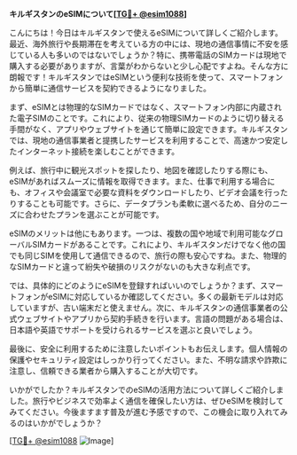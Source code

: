 **キルギスタンのeSIMについて[[TG💪+ @esim1088](https://t.me/s/esim1088)]**

こんにちは！今日はキルギスタンで使えるeSIMについて詳しくご紹介します。最近、海外旅行や長期滞在を考えている方の中には、現地の通信事情に不安を感じている人も多いのではないでしょうか？特に、携帯電話のSIMカードは現地で購入する必要がありますが、言葉がわからないと少し心配ですよね。そんな方に朗報です！キルギスタンではeSIMという便利な技術を使って、スマートフォンから簡単に通信サービスを契約できるようになりました。

まず、eSIMとは物理的なSIMカードではなく、スマートフォン内部に内蔵された電子SIMのことです。これにより、従来の物理SIMカードのように切り替える手間がなく、アプリやウェブサイトを通じて簡単に設定できます。キルギスタンでは、現地の通信事業者と提携したサービスを利用することで、高速かつ安定したインターネット接続を楽しむことができます。

例えば、旅行中に観光スポットを探したり、地図を確認したりする際にも、eSIMがあればスムーズに情報を取得できます。また、仕事で利用する場合にも、オフィスや会議室で必要な資料をダウンロードしたり、ビデオ会議を行ったりすることも可能です。さらに、データプランも柔軟に選べるため、自分のニーズに合わせたプランを選ぶことが可能です。

eSIMのメリットは他にもあります。一つは、複数の国や地域で利用可能なグローバルSIMカードがあることです。これにより、キルギスタンだけでなく他の国でも同じSIMを使用して通信できるので、旅行の際も安心ですね。また、物理的なSIMカードと違って紛失や破損のリスクがないのも大きな利点です。

では、具体的にどのようにeSIMを登録すればいいのでしょうか？まず、スマートフォンがeSIMに対応しているか確認してください。多くの最新モデルは対応していますが、古い端末だと使えません。次に、キルギスタンの通信事業者の公式ウェブサイトやアプリから契約手続きを行います。言語の問題がある場合は、日本語や英語でサポートを受けられるサービスを選ぶと良いでしょう。

最後に、安全に利用するために注意したいポイントもお伝えします。個人情報の保護やセキュリティ設定はしっかり行ってください。また、不明な請求や詐欺に注意し、信頼できる業者から購入することが大切です。

いかがでしたか？キルギスタンでのeSIMの活用方法について詳しくご紹介しました。旅行やビジネスで効率よく通信を確保したい方は、ぜひeSIMを検討してみてください。今後ますます普及が進む予感ですので、この機会に取り入れてみるのはいかがでしょうか？

[[TG💪+ @esim1088](https://t.me/s/esim1088) ![Image](https://i.postimg.cc/Y0z9fWf4/image.png)]